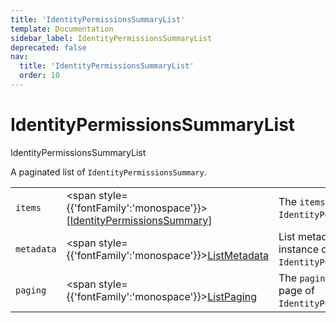 ```yaml
---
title: 'IdentityPermissionsSummaryList'
template: Documentation
sidebar_label: IdentityPermissionsSummaryList
deprecated: false
nav:
  title: 'IdentityPermissionsSummaryList'
  order: 10
---
```


# IdentityPermissionsSummaryList

<div style={{'fontFamily':'monospace'}}><span style={{'fontSize':'1.5rem','fontWeight':500}}>IdentityPermissionsSummaryList</span></div>



A paginated list of `IdentityPermissionsSummary`.

| | | |
| -- | -- | -- |
| `items` | <span style={{'fontFamily':'monospace'}}>[<a href="/guardrails/docs/reference/graphql/object/IdentityPermissionsSummary">IdentityPermissionsSummary</a>]</span> | The `items` for this page of `IdentityPermissionsSummaryList`. |
| `metadata` | <span style={{'fontFamily':'monospace'}}><a href="/guardrails/docs/reference/graphql/object/ListMetadata">ListMetadata</a></span> | List metadata information for the instance of `IdentityPermissionsSummaryList`. |
| `paging` | <span style={{'fontFamily':'monospace'}}><a href="/guardrails/docs/reference/graphql/object/ListPaging">ListPaging</a></span> | The `paging` information for this page of `IdentityPermissionsSummaryList`. |